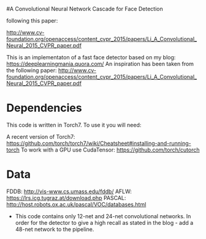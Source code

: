 #A Convolutional Neural Network Cascade for Face Detection

following this paper:

http://www.cv-foundation.org/openaccess/content_cvpr_2015/papers/Li_A_Convolutional_Neural_2015_CVPR_paper.pdf


This is an implementaton of a fast face detector based on my blog: https://deeplearningmania.quora.com/
An inspiration has been taken from the following paper:
http://www.cv-foundation.org/openaccess/content_cvpr_2015/papers/Li_A_Convolutional_Neural_2015_CVPR_paper.pdf


# Dependencies

This code is written in Torch7. To use it you will need:

A recent version of Torch7: https://github.com/torch/torch7/wiki/Cheatsheet#installing-and-running-torch
To work with a GPU use CudaTensor: https://github.com/torch/cutorch


# Data

FDDB: http://vis-www.cs.umass.edu/fddb/
AFLW: https://lrs.icg.tugraz.at/download.php
PASCAL: http://host.robots.ox.ac.uk/pascal/VOC/databases.html


* This code contains only 12-net and 24-net convolutional networks. 
In order for the detector to give a high recall as stated in the blog - 
add a 48-net network to the pipeline. 
